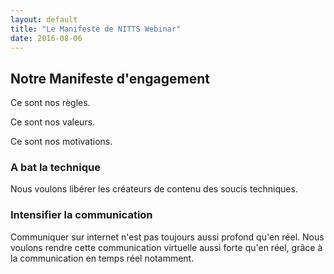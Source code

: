 ```yaml
---
layout: default
title: "Le Manifeste de NITTS Webinar"
date: 2016-08-06
---
```


## Notre Manifeste d'engagement

Ce sont nos règles.

Ce sont nos valeurs.

Ce sont nos motivations.


### A bat la technique

Nous voulons libérer les créateurs de contenu des soucis techniques.


### Intensifier la communication

Communiquer sur internet n'est pas toujours aussi profond qu'en réel.
Nous voulons rendre cette communication virtuelle aussi forte qu'en réel, grâce à la communication en temps réel notamment.
